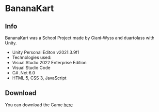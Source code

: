 # BananaKart

## Info

BananaKart was a School Project made by Giani-Wyss and duartolass with Unity.

- Unity Personal Editon v2021.3.9f1
- Technologies used:  
- Visual Studio 2022 Enterprise Edition
- Visual Studio Code
- C# .Net 6.0
- HTML 5, CSS 3, JavaScript

## Download

You can download the Game [here](https://docs.gitlab.com/ee/ci/environments/protected_environments.html)

